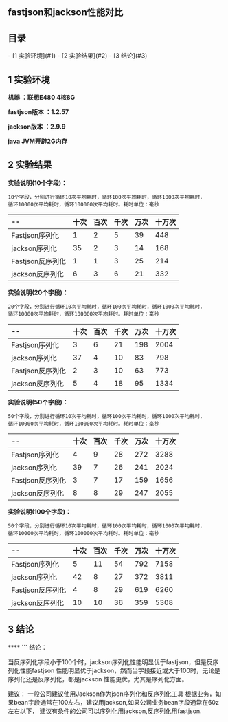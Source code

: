 ## fastjson和jackson性能对比
<span id="top"></span>
<h2 id="catalogue">目录</h2>
- [1 实验环境](#1)
- [2 实验结果](#2)
- [3 结论](#3)

<h2 id="1">1 实验环境</h2>

**机器 ：联想E480 4核8G**

**fastjson版本 ：1.2.57**

**jackson版本 ：2.9.9**

**java JVM开辟2G内存**

<h2 id="2">2 实验结果</h2>

**实验说明(10个字段)：**
```
10个字段，分别进行循环10次平均耗时，循环100次平均耗时，循环1000次平均耗时，
循环10000次平均耗时，循环100000次平均耗时。耗时单位：毫秒
```
  -- | 十次 | 百次 | 千次 | 万次 | 十万次 
:-------- | :-------- | :-------- | :-------- | :-------- | :--------
Fastjson序列化 | 1 |  2 |  5 |  39 |  448 | 
jackson序列化 | 35 |  2 |  3 |  14 |  168 | 
Fastjson反序列化 | 1 |  1 |  3 |  25 |  214 | 
jackson反序列化 | 6 |  3 |  6 |  21 |  332 | 

**实验说明(20个字段)：**
```
20个字段，分别进行循环10次平均耗时，循环100次平均耗时，循环1000次平均耗时，
循环10000次平均耗时，循环100000次平均耗时。耗时单位：毫秒
```
  -- | 十次 | 百次 | 千次 | 万次 | 十万次 
:-------- | :-------- | :-------- | :-------- | :-------- | :--------
Fastjson序列化 | 3 |  6 |  21 |  198 |  2004 | 
jackson序列化 | 37 |  4 |  10 |  83 |  798 | 
Fastjson反序列化 | 2 |  3 |  10 |  63 |  773 | 
jackson反序列化 | 5 |  4 |  18 |  95 |  1334 | 

**实验说明(50个字段)：**
```
50个字段，分别进行循环10次平均耗时，循环100次平均耗时，循环1000次平均耗时，
循环10000次平均耗时，循环100000次平均耗时。耗时单位：毫秒
```
  -- | 十次 | 百次 | 千次 | 万次 | 十万次 
:-------- | :-------- | :-------- | :-------- | :-------- | :--------
Fastjson序列化 | 4 |  9 |  28 |  272 |  3288 | 
jackson序列化 | 39 |  7 |  26 |  241 |  2024 | 
Fastjson反序列化 | 3 |  7 |  17 |  159 |  1656 | 
jackson反序列化 | 8 |  8 |  29 |  247 |  2055 | 

**实验说明(100个字段)：**
```
50个字段，分别进行循环10次平均耗时，循环100次平均耗时，循环1000次平均耗时，
循环10000次平均耗时，循环100000次平均耗时。耗时单位：毫秒
```
  -- | 十次 | 百次 | 千次 | 万次 | 十万次 
:-------- | :-------- | :-------- | :-------- | :-------- | :--------
Fastjson序列化 | 5 |  11 |  54 |  792 |  7158 | 
jackson序列化 | 42 |  8 |  27 |  372 |  3811 | 
Fastjson反序列化 | 4 |  8 |  29 |  619 |  6260 | 
jackson反序列化 | 10 |  10 |  36 |  359 |  5308 | 

<h2 id="3">3 结论</h2>
****
```
结论：

当反序列化字段小于100个时，jackson序列化性能明显优于fastjson，但是反序列化性能fastjson
性能明显优于jackson，然而当字段接近或大于100时，无论是序列化还是反序列化，都是jackson
性能更优，尤其是序列化方面。

建议：
一般公司建议使用Jackson作为json序列化和反序列化工具
根据业务，如果bean字段通常在100左右，建议用jackson,如果公司业务bean字段通常在60z左右以下，
建议有条件的公司可以序列化用jackson,反序列化用fastjson.
```
